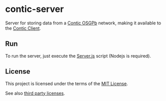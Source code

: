 # contic-server

Server for storing data from a [Contic OSGPb](https://github.com/gviegas/contic-osgpb) network, making it available
to the [Contic Client](https://github.com/gviegas/contic-client).

## Run

To run the server, just execute the [Server.js](src/Server.js) script (Nodejs is required).

## License

This project is licensed under the terms of the [MIT License](LICENSE.md).

See also [third party licenses](Third-party.md).
